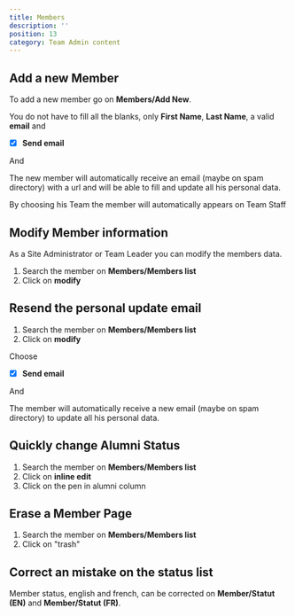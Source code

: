 ```yaml
---
title: Members
description: ''
position: 13
category: Team Admin content
---
```



## Add a new Member

To add a new member go on **Members/Add New**.

You do not have to fill all the blanks, only **First Name**, **Last Name**, a valid **email** and 
- [x] **Send email**
<article-image src="Add-Edit-member.png" alt="Manually Add A member" 
size="100" :center="false">
</article-image>

And <text-image src="CreateNewMember.PNG" alt="Create New Member" size="18"></text-image>

The new member will automatically receive an email (maybe on spam directory) with a url and will be able to fill and update all his personal data.

<article-image src="MemberEmail.PNG" alt="Member Email" 
size="100" :center="false">
</article-image>

<alert type="info">By choosing his Team the member will automatically appears on Team Staff</alert> 

## Modify Member information

As a Site Administrator or Team Leader you can modify the members data.
1. Search the member on **Members/Members list**
2. Click on **modify**

<article-image src="Member-Edit.PNG" alt="Member Edit" 
size="100" :center="false">
</article-image>


## Resend the personal update email

1. Search the member on **Members/Members list**
2. Click on **modify**

<article-image src="Member-Edit.PNG" alt="Member Edit" 
size="100" :center="false">
</article-image>

Choose
- [x] **Send email**
<article-image src="Add-Edit-member.png" alt="Manually Add A member" 
size="100" :center="false">
</article-image>

And <text-image src="Member-Button-Update.PNG" alt="Update Member" size="18"></text-image>

The  member will automatically receive a new email (maybe on spam directory) to update all his personal data.

## Quickly change Alumni Status

1. Search the member on **Members/Members list**
2. Click on **inline edit**
3. Click on the pen in alumni column

<article-image src="Member-Alumni.PNG" alt="Member Edit" 
size="100" :center="false">
</article-image>

## Erase a Member Page 

1. Search the member on **Members/Members list**
2. Click on "trash"

<article-image src="Member-Delete.PNG" alt="Member Delete" 
size="100" :center="false">
</article-image>

## Correct an mistake on the status list

Member status, english and french, can be corrected on **Member/Statut (EN)** and **Member/Statut (FR)**.